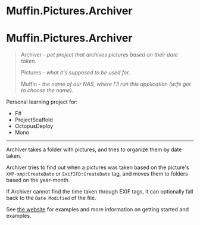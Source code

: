 # Muffin.Pictures.Archiver

Muffin.Pictures.Archiver
======================

> Archiver - *pet project that archives pictures based on their date taken.*
>
> Pictures - *what it's supposed to be used for*.<br />
>
> Muffin - *the name of our NAS, where I'll run this application (wife got to choose the name).*

Personal learning project for:
- F#
- ProjectScaffold
- OctopusDeploy
- Mono
---
Archiver takes a folder with pictures, and tries to organize them by date taken.

Archiver tries to find out when a pictures was taken based on the picture's ``XMP-xmp:CreateDate`` or ``ExifIFD:CreateDate`` tag, and moves them to folders based on the year-month.

If Archiver cannot find the time taken through EXIF tags, it can optionally fall back to the ``Date Modified`` of the file.

See [the website](https://koenmetsu.github.io/Muffin.Pictures.Archiver) for examples and more information on getting started and examples.
